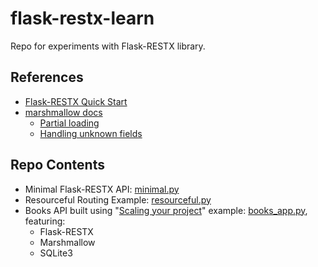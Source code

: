 # flask-restx-learn

Repo for experiments with Flask-RESTX library.

## References

- [Flask-RESTX Quick Start](https://flask-restx.readthedocs.io/en/latest/quickstart.html)
- [marshmallow docs](https://marshmallow.readthedocs.io/en/stable/)
  - [Partial loading](https://marshmallow.readthedocs.io/en/stable/quickstart.html#partial-loading)
  - [Handling unknown fields](https://marshmallow.readthedocs.io/en/stable/quickstart.html#handling-unknown-fields)

## Repo Contents

- Minimal Flask-RESTX API: [minimal.py](minimal.py)
- Resourceful Routing Example: [resourceful.py](resourceful.py)
- Books API built using "[Scaling your project](https://flask-restx.readthedocs.io/en/latest/scaling.html)" example: 
  [books_app.py](books_app.py), featuring:
  - Flask-RESTX
  - Marshmallow
  - SQLite3
